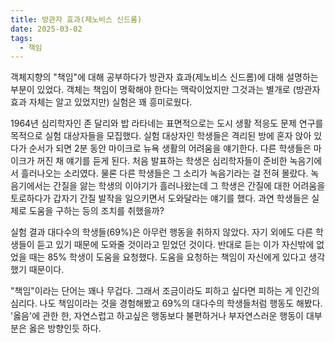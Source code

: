```yaml
---
title: 방관자 효과(제노비스 신드롬)
date: 2025-03-02
tags:
  - 책임
---
```


객체지향의 "책임"에 대해 공부하다가 방관자 효과(제노비스 신드롬)에 대해 설명하는 부분이 있었다. 객체는 책임이 명확해야 한다는 맥락이었지만 그것과는 별개로 (방관자 효과 자체는 알고 있었지만) 실험은 꽤 흥미로웠다. 

1964년 심리학자인 존 달리와 밥 라타네는 표면적으로는 도시 생활 적응도 문제 연구를 목적으로 실험 대상자들을 모집했다. 실험 대상자인 학생들은 격리된 방에 혼자 앉아 있다가 순서가 되면 2분 동안 마이크로 뉴욕 생활의 어려움을 얘기한다. 다른 학생들은 마이크가 꺼진 채 얘기를 듣게 된다. 처음 발표하는 학생은 심리학자들이 준비한 녹음기에서 흘러나오는 소리였다. 물론 다른 학생들은 그 소리가 녹음기라는 걸 전혀 몰랐다. 녹음기에서는 간질을 앓는 학생의 이야기가 흘러나왔는데 그 학생은 간질에 대한 어려움을 토로하다가 갑자기 간질 발작을 일으키면서 도와달라는 얘기를 했다. 과연 학생들은 실제로 도움을 구하는 등의 조치를 취했을까?

실험 결과 대다수의 학생들(69%)은 아무런 행동을 취하지 않았다. 자기 외에도 다른 학생들이 듣고 있기 때문에 도와줄 것이라고 믿었던 것이다. 반대로 듣는 이가 자신밖에 없었을 때는 85% 학생이 도움을 요청했다. 도움을 요청하는 책임이 자신에게 있다고 생각했기 때문이다.

"책임"이라는 단어는 꽤나 무겁다. 그래서 조금이라도 피하고 싶다면 피하는 게 인간의 심리다. 나도 책임이라는 것을 경험해봤고 69%의 대다수의 학생들처럼 행동도 해봤다.  '옳음'에 관한 한, 자연스럽고 하고싶은 행동보다 불편하거나 부자연스러운 행동이 대부분은 옳은 방향인듯 하다.